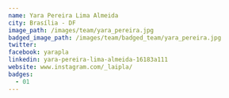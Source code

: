 ```yaml
---
name: Yara Pereira Lima Almeida
city: Brasília - DF
image_path: /images/team/yara_pereira.jpg
badged_image_path: /images/team/badged_team/yara_pereira.jpg
twitter:
facebook: yarapla
linkedin: yara-pereira-lima-almeida-16183a111
website: www.instagram.com/_laipla/
badges:
  - 01
---
```

